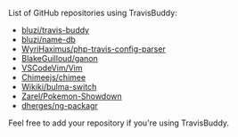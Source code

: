 List of GitHub repositories using TravisBuddy: 

- [bluzi/travis-buddy](https://github.com/bluzi/travis-buddy)
- [bluzi/name-db](https://github.com/bluzi/name-db)
- [WyriHaximus/php-travis-config-parser](https://github.com/WyriHaximus/php-travis-config-parser)
- [BlakeGuilloud/ganon](https://github.com/BlakeGuilloud/ganon)
- [VSCodeVim/Vim](https://github.com/VSCodeVim/Vim)
- [Chimeejs/chimee](https://github.com/Chimeejs/chimee)
- [Wikiki/bulma-switch](https://github.com/Wikiki/bulma-switch)
- [Zarel/Pokemon-Showdown](https://github.com/Zarel/Pokemon-Showdown)
- [dherges/ng-packagr](https://github.com/dherges/ng-packagr)

Feel free to add your repository if you're using TravisBuddy.
